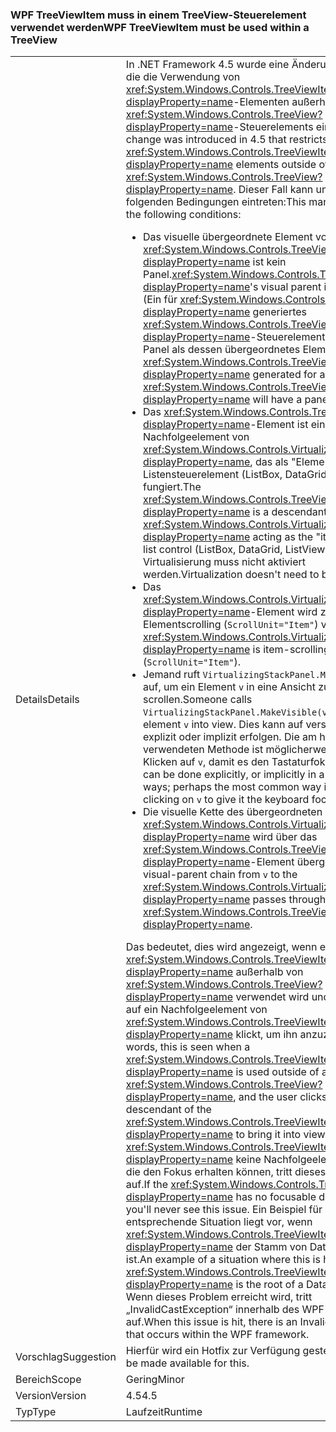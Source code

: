 ### <a name="wpf-treeviewitem-must-be-used-within-a-treeview"></a><span data-ttu-id="5f3e8-101">WPF TreeViewItem muss in einem TreeView-Steuerelement verwendet werden</span><span class="sxs-lookup"><span data-stu-id="5f3e8-101">WPF TreeViewItem must be used within a TreeView</span></span>

|   |   |
|---|---|
|<span data-ttu-id="5f3e8-102">Details</span><span class="sxs-lookup"><span data-stu-id="5f3e8-102">Details</span></span>|<span data-ttu-id="5f3e8-103">In .NET Framework 4.5 wurde eine Änderung eingeführt, die die Verwendung von <xref:System.Windows.Controls.TreeViewItem?displayProperty=name>-Elementen außerhalb eines <xref:System.Windows.Controls.TreeView?displayProperty=name>-Steuerelements einschränkt.</span><span class="sxs-lookup"><span data-stu-id="5f3e8-103">A change was introduced in 4.5 that restricts usage of <xref:System.Windows.Controls.TreeViewItem?displayProperty=name> elements outside of a <xref:System.Windows.Controls.TreeView?displayProperty=name>.</span></span> <span data-ttu-id="5f3e8-104">Dieser Fall kann unter den folgenden Bedingungen eintreten:</span><span class="sxs-lookup"><span data-stu-id="5f3e8-104">This manifests under the following conditions:</span></span><ul><li><span data-ttu-id="5f3e8-105">Das visuelle übergeordnete Element von <xref:System.Windows.Controls.TreeViewItem?displayProperty=name> ist kein Panel.</span><span class="sxs-lookup"><span data-stu-id="5f3e8-105"><xref:System.Windows.Controls.TreeViewItem?displayProperty=name>'s visual parent is not a panel.</span></span> <span data-ttu-id="5f3e8-106">(Ein für <xref:System.Windows.Controls.TreeViewItem?displayProperty=name> generiertes <xref:System.Windows.Controls.TreeView?displayProperty=name>-Steuerelement weist einen Panel als dessen übergeordnetes Element auf.)</span><span class="sxs-lookup"><span data-stu-id="5f3e8-106">(A <xref:System.Windows.Controls.TreeViewItem?displayProperty=name> generated for a <xref:System.Windows.Controls.TreeView?displayProperty=name> will have a panel as its parent)</span></span></li><li><span data-ttu-id="5f3e8-107">Das <xref:System.Windows.Controls.TreeViewItem?displayProperty=name>-Element ist ein Nachfolgeelement von <xref:System.Windows.Controls.VirtualizingStackPanel?displayProperty=name>, das als &quot;Elementhost&quot; für ein Listensteuerelement (ListBox, DataGrid, ListView usw.) fungiert.</span><span class="sxs-lookup"><span data-stu-id="5f3e8-107">The <xref:System.Windows.Controls.TreeViewItem?displayProperty=name> is a descendant of a <xref:System.Windows.Controls.VirtualizingStackPanel?displayProperty=name> acting as the &quot;items host&quot; for a list control (ListBox, DataGrid, ListView, etc.).</span></span> <span data-ttu-id="5f3e8-108">Die Virtualisierung muss nicht aktiviert werden.</span><span class="sxs-lookup"><span data-stu-id="5f3e8-108">Virtualization doesn't need to be enabled.</span></span></li><li><span data-ttu-id="5f3e8-109">Das <xref:System.Windows.Controls.VirtualizingStackPanel?displayProperty=name>-Element wird zum Elementscrolling (<code>ScrollUnit=&quot;Item&quot;</code>) verwendet.</span><span class="sxs-lookup"><span data-stu-id="5f3e8-109">The <xref:System.Windows.Controls.VirtualizingStackPanel?displayProperty=name> is item-scrolling (<code>ScrollUnit=&quot;Item&quot;</code>).</span></span></li><li><span data-ttu-id="5f3e8-110">Jemand ruft <code>VirtualizingStackPanel.MakeVisible(v)</code> auf, um ein Element <code>v</code> in eine Ansicht zu scrollen.</span><span class="sxs-lookup"><span data-stu-id="5f3e8-110">Someone calls <code>VirtualizingStackPanel.MakeVisible(v)</code> to scroll an element <code>v</code> into view.</span></span> <span data-ttu-id="5f3e8-111">Dies kann auf verschiedene Arten explizit oder implizit erfolgen. Die am häufigsten verwendeten Methode ist möglicherweise einfach das Klicken auf <code>v</code>, damit es den Tastaturfokus erhält.</span><span class="sxs-lookup"><span data-stu-id="5f3e8-111">This can be done explicitly, or implicitly in a number of ways; perhaps the most common way is simply clicking on <code>v</code> to give it the keyboard focus.</span></span></li><li><span data-ttu-id="5f3e8-112">Die visuelle Kette des übergeordneten <code>v</code>-Elements zu <xref:System.Windows.Controls.VirtualizingStackPanel?displayProperty=name> wird über das <xref:System.Windows.Controls.TreeViewItem?displayProperty=name>-Element übergeben.</span><span class="sxs-lookup"><span data-stu-id="5f3e8-112">The visual-parent chain from <code>v</code> to the <xref:System.Windows.Controls.VirtualizingStackPanel?displayProperty=name> passes through the <xref:System.Windows.Controls.TreeViewItem?displayProperty=name>.</span></span></li></ul><span data-ttu-id="5f3e8-113">Das bedeutet, dies wird angezeigt, wenn ein <xref:System.Windows.Controls.TreeViewItem?displayProperty=name> außerhalb von <xref:System.Windows.Controls.TreeView?displayProperty=name> verwendet wird und der Benutzer auf ein Nachfolgeelement von <xref:System.Windows.Controls.TreeViewItem?displayProperty=name> klickt, um ihn anzuzeigen.</span><span class="sxs-lookup"><span data-stu-id="5f3e8-113">In other words, this is seen when a <xref:System.Windows.Controls.TreeViewItem?displayProperty=name> is used outside of a <xref:System.Windows.Controls.TreeView?displayProperty=name>, and the user clicks on a descendant of the <xref:System.Windows.Controls.TreeViewItem?displayProperty=name> to bring it into view.</span></span> <span data-ttu-id="5f3e8-114">Wenn <xref:System.Windows.Controls.TreeViewItem?displayProperty=name> keine Nachfolgeelemente besitzt, die den Fokus erhalten können, tritt dieses Problem nicht auf.</span><span class="sxs-lookup"><span data-stu-id="5f3e8-114">If the <xref:System.Windows.Controls.TreeViewItem?displayProperty=name> has no focusable descendants, you'll never see this issue.</span></span> <span data-ttu-id="5f3e8-115">Ein Beispiel für eine entsprechende Situation liegt vor, wenn <xref:System.Windows.Controls.TreeViewItem?displayProperty=name> der Stamm von DataTemplate ist.</span><span class="sxs-lookup"><span data-stu-id="5f3e8-115">An example of a situation where this is hit is when a <xref:System.Windows.Controls.TreeViewItem?displayProperty=name> is the root of a DataTemplate.</span></span> <span data-ttu-id="5f3e8-116">Wenn dieses Problem erreicht wird, tritt „InvalidCastException“ innerhalb des WPF-Frameworks auf.</span><span class="sxs-lookup"><span data-stu-id="5f3e8-116">When this issue is hit, there is an InvalidCastException that occurs within the WPF framework.</span></span>|
|<span data-ttu-id="5f3e8-117">Vorschlag</span><span class="sxs-lookup"><span data-stu-id="5f3e8-117">Suggestion</span></span>|<span data-ttu-id="5f3e8-118">Hierfür wird ein Hotfix zur Verfügung gestellt.</span><span class="sxs-lookup"><span data-stu-id="5f3e8-118">A hotfix will be made available for this.</span></span>|
|<span data-ttu-id="5f3e8-119">Bereich</span><span class="sxs-lookup"><span data-stu-id="5f3e8-119">Scope</span></span>|<span data-ttu-id="5f3e8-120">Gering</span><span class="sxs-lookup"><span data-stu-id="5f3e8-120">Minor</span></span>|
|<span data-ttu-id="5f3e8-121">Version</span><span class="sxs-lookup"><span data-stu-id="5f3e8-121">Version</span></span>|<span data-ttu-id="5f3e8-122">4.5</span><span class="sxs-lookup"><span data-stu-id="5f3e8-122">4.5</span></span>|
|<span data-ttu-id="5f3e8-123">Typ</span><span class="sxs-lookup"><span data-stu-id="5f3e8-123">Type</span></span>|<span data-ttu-id="5f3e8-124">Laufzeit</span><span class="sxs-lookup"><span data-stu-id="5f3e8-124">Runtime</span></span>|

